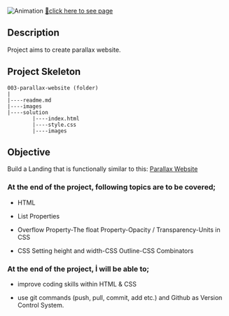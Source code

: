 ![Animation](https://user-images.githubusercontent.com/99739515/171067607-5a86f1de-1e55-4555-95d1-bc0d0b820589.gif)
[📍click here to see page](https://yaserdemet.github.io/parallax-website)

## Description
Project aims to create parallax website.

## Project Skeleton 

```
003-parallax-website (folder)
|
|----readme.md                   
|----images              
|----solution
        |----index.html  
        |----style.css   
        |----images
```


## Objective

Build a Landing that is functionally similar to this: [Parallax Website](https://mark-mad.github.io/parallax-website/)

### At the end of the project, following topics are to be covered;

- HTML 

- List Properties

- Overflow Property-The float Property-Opacity / Transparency-Units in CSS

- CSS Setting height and width-CSS Outline-CSS Combinators


### At the end of the project, İ will be able to;

- improve coding skills within HTML & CSS

- use git commands (push, pull, commit, add etc.) and Github as Version Control System.

